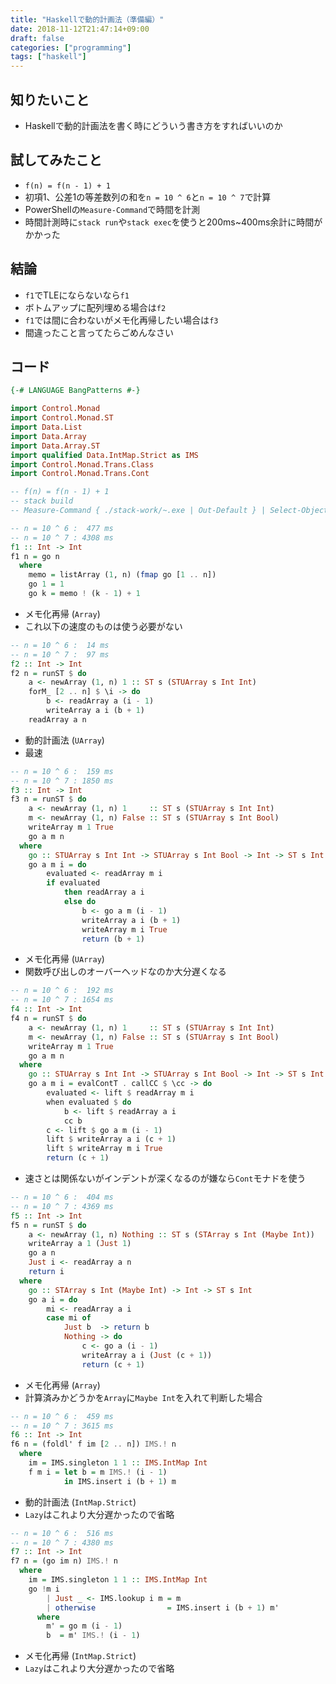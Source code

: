```yaml
---
title: "Haskellで動的計画法（準備編）"
date: 2018-11-12T21:47:14+09:00
draft: false
categories: ["programming"]
tags: ["haskell"]
---
```



## 知りたいこと

- Haskellで動的計画法を書く時にどういう書き方をすればいいのか


## 試してみたこと

- `f(n) = f(n - 1) + 1`
- 初項1、公差1の等差数列の和を`n = 10 ^ 6`と`n = 10 ^ 7`で計算
- PowerShellの`Measure-Command`で時間を計測
- 時間計測時に`stack run`や`stack exec`を使うと200ms~400ms余計に時間がかかった


## 結論

- `f1`でTLEにならないなら`f1`
- ボトムアップに配列埋める場合は`f2`
- `f1`では間に合わないがメモ化再帰したい場合は`f3`
- 間違ったこと言ってたらごめんなさい


## コード

```haskell
{-# LANGUAGE BangPatterns #-}

import Control.Monad
import Control.Monad.ST
import Data.List
import Data.Array
import Data.Array.ST
import qualified Data.IntMap.Strict as IMS
import Control.Monad.Trans.Class
import Control.Monad.Trans.Cont

-- f(n) = f(n - 1) + 1
-- stack build
-- Measure-Command { ./stack-work/~.exe | Out-Default } | Select-Object TotalMilliseconds

-- n = 10 ^ 6 :  477 ms
-- n = 10 ^ 7 : 4308 ms
f1 :: Int -> Int
f1 n = go n
  where
    memo = listArray (1, n) (fmap go [1 .. n])
    go 1 = 1
    go k = memo ! (k - 1) + 1
```

- メモ化再帰 (`Array`)
- これ以下の速度のものは使う必要がない

```haskell
-- n = 10 ^ 6 :  14 ms
-- n = 10 ^ 7 :  97 ms
f2 :: Int -> Int
f2 n = runST $ do
    a <- newArray (1, n) 1 :: ST s (STUArray s Int Int)
    forM_ [2 .. n] $ \i -> do
        b <- readArray a (i - 1)
        writeArray a i (b + 1)
    readArray a n
```

- 動的計画法 (`UArray`)
- 最速

```haskell
-- n = 10 ^ 6 :  159 ms
-- n = 10 ^ 7 : 1850 ms
f3 :: Int -> Int
f3 n = runST $ do
    a <- newArray (1, n) 1     :: ST s (STUArray s Int Int)
    m <- newArray (1, n) False :: ST s (STUArray s Int Bool)
    writeArray m 1 True
    go a m n
  where
    go :: STUArray s Int Int -> STUArray s Int Bool -> Int -> ST s Int
    go a m i = do
        evaluated <- readArray m i
        if evaluated
            then readArray a i
            else do
                b <- go a m (i - 1)
                writeArray a i (b + 1)
                writeArray m i True
                return (b + 1)
```

- メモ化再帰 (`UArray`)
- 関数呼び出しのオーバーヘッドなのか大分遅くなる

```haskell
-- n = 10 ^ 6 :  192 ms
-- n = 10 ^ 7 : 1654 ms
f4 :: Int -> Int
f4 n = runST $ do
    a <- newArray (1, n) 1     :: ST s (STUArray s Int Int)
    m <- newArray (1, n) False :: ST s (STUArray s Int Bool)
    writeArray m 1 True
    go a m n
  where
    go :: STUArray s Int Int -> STUArray s Int Bool -> Int -> ST s Int
    go a m i = evalContT . callCC $ \cc -> do
        evaluated <- lift $ readArray m i
        when evaluated $ do
            b <- lift $ readArray a i
            cc b
        c <- lift $ go a m (i - 1)
        lift $ writeArray a i (c + 1)
        lift $ writeArray m i True
        return (c + 1)
```

- 速さとは関係ないがインデントが深くなるのが嫌なら`Cont`モナドを使う

```haskell
-- n = 10 ^ 6 :  404 ms
-- n = 10 ^ 7 : 4369 ms
f5 :: Int -> Int
f5 n = runST $ do
    a <- newArray (1, n) Nothing :: ST s (STArray s Int (Maybe Int))
    writeArray a 1 (Just 1)
    go a n
    Just i <- readArray a n
    return i
  where
    go :: STArray s Int (Maybe Int) -> Int -> ST s Int
    go a i = do
        mi <- readArray a i
        case mi of
            Just b  -> return b
            Nothing -> do
                c <- go a (i - 1)
                writeArray a i (Just (c + 1))
                return (c + 1)
```

- メモ化再帰 (`Array`)
- 計算済みかどうかを`Array`に`Maybe Int`を入れて判断した場合

```haskell
-- n = 10 ^ 6 :  459 ms
-- n = 10 ^ 7 : 3615 ms
f6 :: Int -> Int
f6 n = (foldl' f im [2 .. n]) IMS.! n
  where
    im = IMS.singleton 1 1 :: IMS.IntMap Int
    f m i = let b = m IMS.! (i - 1)
            in IMS.insert i (b + 1) m
```

- 動的計画法 (`IntMap.Strict`)
- `Lazy`はこれより大分遅かったので省略

```haskell
-- n = 10 ^ 6 :  516 ms
-- n = 10 ^ 7 : 4380 ms
f7 :: Int -> Int
f7 n = (go im n) IMS.! n
  where
    im = IMS.singleton 1 1 :: IMS.IntMap Int
    go !m i
        | Just _ <- IMS.lookup i m = m
        | otherwise                = IMS.insert i (b + 1) m'
      where
        m' = go m (i - 1)
        b  = m' IMS.! (i - 1)
```

- メモ化再帰 (`IntMap.Strict`)
- `Lazy`はこれより大分遅かったので省略